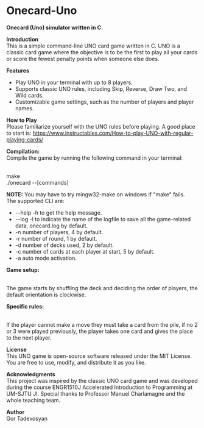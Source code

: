 # Onecard-Uno

**Onecard (Uno) simulator written in C.**

**Introduction**
<br> This is a simple command-line UNO card game written in C. UNO is a classic card game where the objective is to be the first to play all your cards or score the fewest penalty points when someone else does.

**Features**
- Play UNO in your terminal with up to 8 players.
- Supports classic UNO rules, including Skip, Reverse, Draw Two, and Wild cards.
- Customizable game settings, such as the number of players and player names.

**How to Play**
<br> Please familiarize yourself with the UNO rules before playing. A good place to start is: https://www.instructables.com/How-to-play-UNO-with-regular-playing-cards/

**Compilation:** 
<br> Compile the game by running the following command in your terminal: 

<br> make
<br> ./onecard --[commands]

**NOTE:** You may have to try mingw32-make on windows if "make" fails.
<br>The supported CLI are:
- --help -h to get the help message.
- --log -l to indicate the name of the logfile to save all the game-related data, onecard.log by default.
- -n number of players, 4 by default.
- -r number of round, 1 by default.
- -d number of decks used, 2 by default.
- -c number of cards at each player at start, 5 by default.
- -a auto mode activation.


**Game setup:**

<br> The game starts by shuffling the deck and deciding the order of players, the default orientation is clockwise.

**Specific rules:**

<br> If the player cannot make a move they must take a card from the pile, if no 2 or 3 were played previously, the player takes one card and gives the place to the next player.

**License**
<br> This UNO game is open-source software released under the MIT License. You are free to use, modify, and distribute it as you like.

**Acknowledgments**
<br> This project was inspired by the classic UNO card game and was developed during the course ENGR1510J Accelerated Introduction to Programming at UM-SJTU JI.
Special thanks to Professor Manuel Charlamagne and the whole teaching team.

**Author**
<br> Gor Tadevosyan
